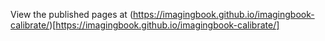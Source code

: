 
View the published pages at (https://imagingbook.github.io/imagingbook-calibrate/)[https://imagingbook.github.io/imagingbook-calibrate/]
